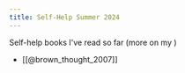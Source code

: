 ```yaml
---
title: Self-Help Summer 2024
---
```

Self-help books I've read so far (more on my )

* [[@brown_thought_2007]]